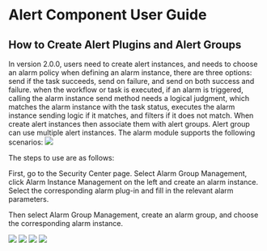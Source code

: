 # Alert Component User Guide

## How to Create Alert Plugins and Alert Groups

In version 2.0.0, users need to create alert instances, and needs to choose an alarm policy when defining an alarm instance, there are three options: send if the task succeeds, send on failure, and send on both success and failure. when the workflow or task is executed, if an alarm is triggered, calling the alarm instance send method needs a logical judgment, which matches the alarm instance with the task status, executes the alarm instance sending logic if it matches, and filters if it does not match. When create alert instances then associate them with alert groups. Alert group can use multiple alert instances.
The alarm module supports the following scenarios:
<img src="/img/alert/alert_scenarios_en.png">

The steps to use are as follows:

First, go to the Security Center page. Select Alarm Group Management, click Alarm Instance Management on the left and create an alarm instance. Select the corresponding alarm plug-in and fill in the relevant alarm parameters.

Then select Alarm Group Management, create an alarm group, and choose the corresponding alarm instance.

<img src="/img/alert/alert_step_1.png">
<img src="/img/alert/alert_step_2.png">
<img src="/img/alert/alert_step_3.png">
<img src="/img/alert/alert_step_4.png">
